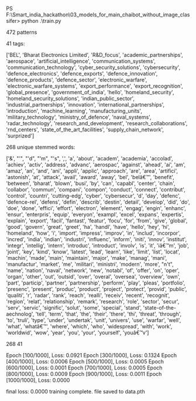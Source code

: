 PS F:\Smart_india_hackathon\03_models_for_main_chaibot_without_image_classifer> python .\train.py

472 patterns

41 tags: 

['BEL', 'Bharat Electronics Limited', 'R&D_focus', 'academic_partnerships', 'aerospace', 'artificial_intelligence', 'communication_systems', 'communication_technology', 'cyber_security_solutions', 'cybersecurity', 'defence_electronics', 'defence_exports', 'defence_innovation', 'defence_products', 'defence_sector', 'electronic_warfare', 'electronic_warfare_systems', 'export_performance', 'export_recognition', 'global_presence', 'government_of_india', 'hello', 'homeland_security', 'homeland_security_solutions', 'indian_public_sector', 'industrial_partnerships', 'innovation', 'international_partnerships', 'introduction', 'machine_learning', 'manufacturing_units', 'military_technology', 'ministry_of_defence', 'naval_systems', 'radar_technology', 'research_and_development', 'research_collaborations', 'rnd_centers', 'state_of_the_art_facilities', 'supply_chain_network', 'surprized']


268 unique stemmed words: 

['&', "'", "'d", "'m", "'s", ',', 'a', 'about', 'academ', 'academia', 'accolad', 'achiev', 'activ', 'address', 'advanc', 'aerospac', 'against', 'ahead', 'ai', 'am', 'amaz', 'an', 'and', 'ani', 'appli', 'applic', 'approach', 'are', 'area', 'artifici', 'astonish', 'at', 'attack', 'avail', 'award', 'away', 'bel', 'belâ€™', 'benefit', 'between', 'bharat', 'blown', 'busi', 'by', 'can', 'capabl', 'center', 'chain', 'collabor', 'commun', 'compani', 'compon', 'conduct', 'connect', 'contribut', 'control', 'countri', 'cutting-edg', 'cyber', 'cybersecur', 'd', 
'day', 'defenc', 'defence-rel', 'defens', 'defin', 'describ', 'destin', 'detail', 'develop', 'did', 'do', 'doe', 'done', 'effici', 'effort', 'electron', 'element', 'engag', 'engin', 'enhanc', 'ensur', 'enterpris', 'equip', 'everyon', 'exampl', 'excel', 'expans', 'expertis', 'explain', 'export', 'facil', 'fantast', 'featur', 'focu', 'for', 'from', 'give', 'global', 'good', 'govern', 'great', 'greet', 'ha', 'handl', 'have', 'hello', 'hey', 'hi', 'homeland', 'how', 'i', 'import', 'impress', 'improv', 'in', 'includ', 'incorpor', 'incred', 'india', 'indian', 'industri', 'influenc', 'inform', 'initi', 'innov', 'institut', 'integr', 'intellig', 'intern', 'introduc', 'introduct', 'involv', 'is', 'it', 'iâ€™m', 'job', 'joint', 'key', 'kind', 'know', 'latest', 'lead', 'learn', 'like', 'limit', 'list', 'locat', 'machin', 'made', 'main', 'maintain', 'major', 'make', 'manag', 'mani', 'manufactur', 'market', 'me', 'militari', 'ministri', 'modern', 'more', "n't", 'name', 'nation', 'naval', 'network', 'new', 'notabl', 'of', 'offer', 'on', 'oper', 'organ', 'other', 'out', 'outsid', 'over', 'overal', 'oversea', 'overview', 'own', 'part', 'particip', 'partner', 'partnership', 'perform', 'play', 'pleas', 'portfolio', 'presenc', 'present', 'produc', 'product', 'project', 'protect', 'provid', 'public', 'qualiti', 'r', 'radar', 'rank', 'reach', 'realli', 'receiv', 'recent', 'recognit', 'region', 'relat', 'relationship', 'remark', 'research', 'role', 'sector', 'secur', 'serv', 'servic', 'signific', 'solut', 'some', 'special', 'stand', 'state-of-the-aechnolog', 'tell', 'term', 'that', 'the', 'their', 'there', 'thi', 'threat', 'through', 'to', 'truli', 'type', 'under', 'undertak', 'unit', 'univers', 'use', 'warfar', 'well', 'what', 'whatâ€™', 'where', 'which', 'who', 'widespread', 'with', 'work', 'worldwid', 'wow', 'year', 'you', 'your', 'yourself', 'youâ€™v']


268 41

Epoch [100/1000], Loss: 0.0921
Epoch [300/1000], Loss: 0.1324
Epoch [400/1000], Loss: 0.0006
Epoch [500/1000], Loss: 0.0005
Epoch [600/1000], Loss: 0.0001
Epoch [700/1000], Loss: 0.0005
Epoch [800/1000], Loss: 0.0009
Epoch [900/1000], Loss: 0.0011
Epoch [1000/1000], Loss: 0.0000


final loss: 0.0000
training complete. file saved to data.pth